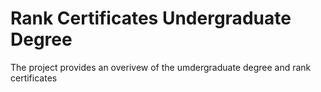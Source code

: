 # Rank Certificates Undergraduate Degree

The project provides an overivew of the umdergraduate degree and rank certificates
